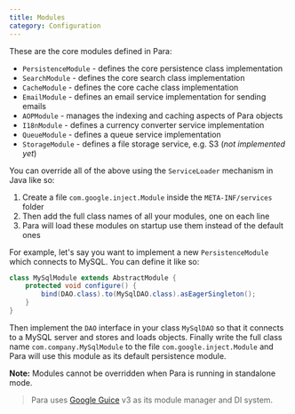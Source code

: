 ```yaml
---
title: Modules
category: Configuration
---
```


These are the core modules defined in Para:

- `PersistenceModule` - defines the core persistence class implementation
- `SearchModule` - defines the core search class implementation
- `CacheModule` - defines the core cache class implementation
- `EmailModule` - defines an email service implementation for sending emails
- `AOPModule` - manages the indexing and caching aspects of Para objects
- `I18nModule` - defines a currency converter service implementation
- `QueueModule` - defines a queue service implementation
- `StorageModule` - defines a file storage service, e.g. S3 (*not implemented yet*)

You can override all of the above using the `ServiceLoader` mechanism in Java like so:

1. Create a file `com.google.inject.Module` inside the `META-INF/services` folder
2. Then add the full class names of all your modules, one on each line
3. Para will load these modules on startup use them instead of the default ones

For example, let's say you want to implement a new `PersistenceModule` which connects to MySQL.
You can define it like so:

```java
class MySqlModule extends AbstractModule {
	protected void configure() {
		bind(DAO.class).to(MySqlDAO.class).asEagerSingleton();
	}
}
```
Then implement the `DAO` interface in your class `MySqlDAO` so that it connects to a MySQL server and stores and loads objects.
Finally write the full class name `com.company.MySqlModule` to the file `com.google.inject.Module` and Para will use this
module as its default persistence module.

**Note:** Modules cannot be overridden when Para is running in standalone mode.

> Para uses [Google Guice](https://code.google.com/p/google-guice/) v3 as its module manager and DI system.